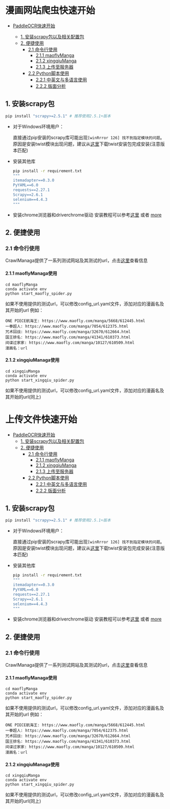 # 漫画网站爬虫快速开始


- [PaddleOCR快速开始](#paddleocr)

  + [1. 安装scrapy包以及相关配置包](#1)
  * [2. 便捷使用](#2)
    + [2.1 命令行使用](#21)
      - [2.1.1 maoflyManga](#211)
      - [2.1.2 xingqiuManga](#212)
      - [2.1.3 上传至服务器](#213)
    + [2.2 Python脚本使用](#22)
      - [2.2.1 中英文与多语言使用](#221)
      - [2.2.2 版面分析](#222)

<a name="1"></a>

## 1. 安装scrapy包

```bash
pip install "scrapy>=2.5.1" # 推荐使用2.5.1+版本
```

- 对于Windows环境用户：

  直接通过pip安装的scrapy库可能出现`[winRrror 126] 找不到指定模块的问题`。原因是安装twist模块出现问题，建议从[这里]()下载twist安装包完成安装(注意版本匹配)

- 安装其他库

  ```bash
  pip install -r requirement.txt
  """
  itemadapter==0.3.0
  PyYAML==6.0
  requests==2.27.1
  Scrapy==2.6.1
  selenium==4.4.3
  """
  ```
- 安装chrome浏览器和driverchrome驱动
  安装教程可以参考[这里](https://blog.csdn.net/zhoukeguai/article/details/113247342) 或者 [more](https://zhuanlan.zhihu.com/p/373688337)


<a name="2"></a>
## 2. 便捷使用
<a name="21"></a>
### 2.1 命令行使用

CrawlManaga提供了一系列测试网站及其测试的url，点击[这里](/xingqiuManga/xingqiumanhua/config_url.yaml)查看信息

<a name="211"></a>
#### 2.1.1 maoflyManaga使用
```
cd maoflyManga
conda activate env
python start_maofly_spider.py
```

如果不使用提供的测试url，可以修改config_url.yaml文件，添加对应的漫画名及其开始的url
例如：

```
ONE PIECE航海王: https://www.maofly.com/manga/5668/612445.html
一拳超人: https://www.maofly.com/manga/7054/612375.html
咒术回战: https://www.maofly.com/manga/32670/612664.html
国王排名: https://www.maofly.com/manga/41341/610373.html
间谍过家家: https://www.maofly.com/manga/10127/610509.html
漫画名：url
```

<a name="212"></a>
#### 2.1.2 xingqiuManaga使用
```
cd xingqiuManga
conda activate env
python start_xingqiu_spider.py
```
如果不使用提供的测试url，可以修改config_url.yaml文件，添加对应的漫画名及其开始的url(同上)


# 上传文件快速开始


- [PaddleOCR快速开始](#paddleocr)
  + [1. 安装scrapy包以及相关配置包](#1)
  * [2. 便捷使用](#2)
    + [2.1 命令行使用](#21)
      - [2.1.1 maoflyManga](#211)
      - [2.1.2 xingqiuManga](#212)
      - [2.1.3 上传至服务器](#213)
    + [2.2 Python脚本使用](#22)
      - [2.2.1 中英文与多语言使用](#221)
      - [2.2.2 版面分析](#222)

<a name="1"></a>

## 1. 安装scrapy包

```bash
pip install "scrapy>=2.5.1" # 推荐使用2.5.1+版本
```

- 对于Windows环境用户：

  直接通过pip安装的scrapy库可能出现`[winRrror 126] 找不到指定模块的问题`。原因是安装twist模块出现问题，建议从[这里]()下载twist安装包完成安装(注意版本匹配)

- 安装其他库

  ```bash
  pip install -r requirement.txt
  """
  itemadapter==0.3.0
  PyYAML==6.0
  requests==2.27.1
  Scrapy==2.6.1
  selenium==4.4.3
  """
  ```
- 安装chrome浏览器和driverchrome驱动
  安装教程可以参考[这里](https://blog.csdn.net/zhoukeguai/article/details/113247342) 或者 [more](https://zhuanlan.zhihu.com/p/373688337)


<a name="2"></a>
## 2. 便捷使用
<a name="21"></a>
### 2.1 命令行使用

CrawlManaga提供了一系列测试网站及其测试的url，点击[这里](/xingqiuManga/xingqiumanhua/config_url.yaml)查看信息

<a name="211"></a>
#### 2.1.1 maoflyManaga使用
```
cd maoflyManga
conda activate env
python start_maofly_spider.py
```

如果不使用提供的测试url，可以修改config_url.yaml文件，添加对应的漫画名及其开始的url
例如：

```
ONE PIECE航海王: https://www.maofly.com/manga/5668/612445.html
一拳超人: https://www.maofly.com/manga/7054/612375.html
咒术回战: https://www.maofly.com/manga/32670/612664.html
国王排名: https://www.maofly.com/manga/41341/610373.html
间谍过家家: https://www.maofly.com/manga/10127/610509.html
漫画名：url
```

<a name="212"></a>
#### 2.1.2 xingqiuManaga使用
```
cd xingqiuManga
conda activate env
python start_xingqiu_spider.py
```
如果不使用提供的测试url，可以修改config_url.yaml文件，添加对应的漫画名及其开始的url(同上)




